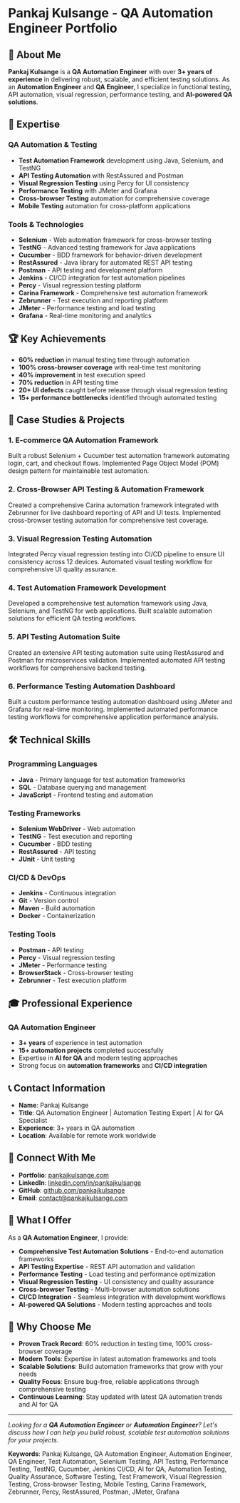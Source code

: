 # Pankaj Kulsange - QA Automation Engineer Portfolio

## 🚀 About Me

**Pankaj Kulsange** is a **QA Automation Engineer** with over **3+ years of experience** in delivering robust, scalable, and efficient testing solutions. As an **Automation Engineer** and **QA Engineer**, I specialize in functional testing, API automation, visual regression, performance testing, and **AI-powered QA solutions**.

## 🎯 Expertise

### QA Automation & Testing
- **Test Automation Framework** development using Java, Selenium, and TestNG
- **API Testing Automation** with RestAssured and Postman
- **Visual Regression Testing** using Percy for UI consistency
- **Performance Testing** with JMeter and Grafana
- **Cross-browser Testing** automation for comprehensive coverage
- **Mobile Testing** automation for cross-platform applications

### Tools & Technologies
- **Selenium** - Web automation framework for cross-browser testing
- **TestNG** - Advanced testing framework for Java applications
- **Cucumber** - BDD framework for behavior-driven development
- **RestAssured** - Java library for automated REST API testing
- **Postman** - API testing and development platform
- **Jenkins** - CI/CD integration for test automation pipelines
- **Percy** - Visual regression testing platform
- **Carina Framework** - Comprehensive test automation framework
- **Zebrunner** - Test execution and reporting platform
- **JMeter** - Performance testing and load testing
- **Grafana** - Real-time monitoring and analytics

## 🏆 Key Achievements

- **60% reduction** in manual testing time through automation
- **100% cross-browser coverage** with real-time test monitoring
- **40% improvement** in test execution speed
- **70% reduction** in API testing time
- **20+ UI defects** caught before release through visual regression testing
- **15+ performance bottlenecks** identified through automated testing

## 📁 Case Studies & Projects

### 1. E-commerce QA Automation Framework
Built a robust Selenium + Cucumber test automation framework automating login, cart, and checkout flows. Implemented Page Object Model (POM) design pattern for maintainable test automation.

### 2. Cross-Browser API Testing & Automation Framework
Created a comprehensive Carina automation framework integrated with Zebrunner for live dashboard reporting of API and UI tests. Implemented cross-browser testing automation for comprehensive test coverage.

### 3. Visual Regression Testing Automation
Integrated Percy visual regression testing into CI/CD pipeline to ensure UI consistency across 12 devices. Automated visual testing workflow for comprehensive UI quality assurance.

### 4. Test Automation Framework Development
Developed a comprehensive test automation framework using Java, Selenium, and TestNG for web applications. Built scalable automation solutions for efficient QA testing workflows.

### 5. API Testing Automation Suite
Created an extensive API testing automation suite using RestAssured and Postman for microservices validation. Implemented automated API testing workflows for comprehensive backend testing.

### 6. Performance Testing Automation Dashboard
Built a custom performance testing automation dashboard using JMeter and Grafana for real-time monitoring. Implemented automated performance testing workflows for comprehensive application performance analysis.

## 🛠️ Technical Skills

### Programming Languages
- **Java** - Primary language for test automation frameworks
- **SQL** - Database querying and management
- **JavaScript** - Frontend testing and automation

### Testing Frameworks
- **Selenium WebDriver** - Web automation
- **TestNG** - Test execution and reporting
- **Cucumber** - BDD testing
- **RestAssured** - API testing
- **JUnit** - Unit testing

### CI/CD & DevOps
- **Jenkins** - Continuous integration
- **Git** - Version control
- **Maven** - Build automation
- **Docker** - Containerization

### Testing Tools
- **Postman** - API testing
- **Percy** - Visual regression testing
- **JMeter** - Performance testing
- **BrowserStack** - Cross-browser testing
- **Zebrunner** - Test execution platform

## 🎓 Professional Experience

### QA Automation Engineer
- **3+ years** of experience in test automation
- **15+ automation projects** completed successfully
- Expertise in **AI for QA** and modern testing approaches
- Strong focus on **automation frameworks** and **CI/CD integration**

## 📞 Contact Information

- **Name**: Pankaj Kulsange
- **Title**: QA Automation Engineer | Automation Testing Expert | AI for QA Specialist
- **Experience**: 3+ years in QA automation
- **Location**: Available for remote work worldwide

## 🔗 Connect With Me

- **Portfolio**: [pankajkulsange.com](https://pankajkulsange.com)
- **LinkedIn**: [linkedin.com/in/pankajkulsange](https://linkedin.com/in/pankajkulsange)
- **GitHub**: [github.com/pankajkulsange](https://github.com/pankajkulsange)
- **Email**: [contact@pankajkulsange.com](mailto:contact@pankajkulsange.com)

## 🎯 What I Offer

As a **QA Automation Engineer**, I provide:

- **Comprehensive Test Automation Solutions** - End-to-end automation frameworks
- **API Testing Expertise** - REST API automation and validation
- **Performance Testing** - Load testing and performance optimization
- **Visual Regression Testing** - UI consistency and quality assurance
- **Cross-browser Testing** - Multi-browser automation solutions
- **CI/CD Integration** - Seamless integration with development workflows
- **AI-powered QA Solutions** - Modern testing approaches and tools

## 🚀 Why Choose Me

- **Proven Track Record**: 60% reduction in testing time, 100% cross-browser coverage
- **Modern Tools**: Expertise in latest automation frameworks and tools
- **Scalable Solutions**: Build automation frameworks that grow with your needs
- **Quality Focus**: Ensure bug-free, reliable applications through comprehensive testing
- **Continuous Learning**: Stay updated with latest QA automation trends and AI for QA

---

*Looking for a **QA Automation Engineer** or **Automation Engineer**? Let's discuss how I can help you build robust, scalable test automation solutions for your projects.*

**Keywords**: Pankaj Kulsange, QA Automation Engineer, Automation Engineer, QA Engineer, Test Automation, Selenium Testing, API Testing, Performance Testing, TestNG, Cucumber, Jenkins CI/CD, AI for QA, Automation Testing, Quality Assurance, Software Testing, Test Framework, Visual Regression Testing, Cross-browser Testing, Mobile Testing, Carina Framework, Zebrunner, Percy, RestAssured, Postman, JMeter, Grafana

